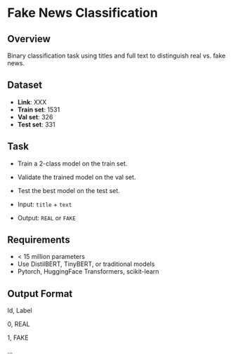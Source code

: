# Fake News Classification

## Overview
Binary classification task using titles and full text to distinguish real vs. fake news.

## Dataset
- **Link**: XXX
- **Train set**: 1531
- **Val set**: 326
- **Test set**: 331

## Task
- Train a 2-class model on the train set.
- Validate the trained model on the val set.
- Test the best model on the test set.
  
- Input: `title` + `text`
- Output: `REAL` or `FAKE`

## Requirements
- < 15 million parameters
- Use DistilBERT, TinyBERT, or traditional models
- Pytorch, HuggingFace Transformers, scikit-learn

## Output Format
Id, Label

0, REAL

1, FAKE

...

